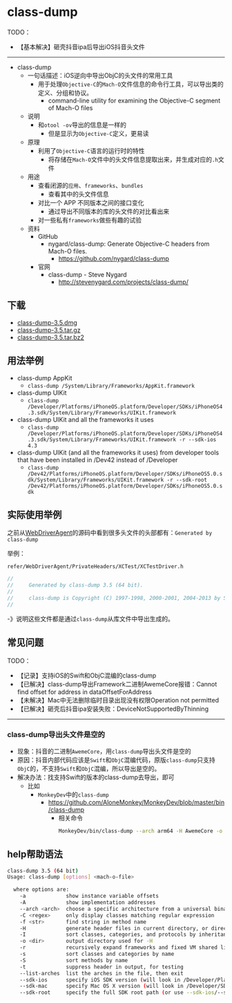 # class-dump

TODO：

* 【基本解决】砸壳抖音ipa后导出iOS抖音头文件

---

* class-dump
  * 一句话描述：iOS逆向中导出ObjC的头文件的常用工具
    * 用于处理`Objective-C`的`Mach-O`文件信息的命令行工具，可以导出类的定义、分组和协议。
      * command-line utility for examining the Objective-C segment of Mach-O files
  * 说明
    * 和`otool -ov`导出的信息是一样的
      * 但是显示为`Objective-C`定义，更易读
  * 原理
    * 利用了`Objective-C`语言的运行时的特性
      * 将存储在`Mach-O`文件中的头文件信息提取出来，并生成对应的`.h`文件
  * 用途
    * 查看闭源的`应用`、`frameworks`、`bundles`
      * 查看其中的头文件信息
    * 对比一个 APP 不同版本之间的接口变化
      * 通过导出不同版本的库的头文件的对比看出来
    * 对一些私有`frameworks`做些有趣的试验
  * 资料
    * GitHub
      * nygard/class-dump: Generate Objective-C headers from Mach-O files.
        * https://github.com/nygard/class-dump
    * 官网
      * class-dump - Steve Nygard
        * http://stevenygard.com/projects/class-dump/

## 下载

* [class-dump-3.5.dmg](http://stevenygard.com/download/class-dump-3.5.dmg)
* [class-dump-3.5.tar.gz](http://stevenygard.com/download/class-dump-3.5.tar.gz)
* [class-dump-3.5.tar.bz2](http://stevenygard.com/download/class-dump-3.5.tar.bz2)

## 用法举例

* class-dump AppKit
  * `class-dump /System/Library/Frameworks/AppKit.framework`
* class-dump UIKit
  * `class-dump /Developer/Platforms/iPhoneOS.platform/Developer/SDKs/iPhoneOS4.3.sdk/System/Library/Frameworks/UIKit.framework`
* class-dump UIKit and all the frameworks it uses
  * `class-dump /Developer/Platforms/iPhoneOS.platform/Developer/SDKs/iPhoneOS4.3.sdk/System/Library/Frameworks/UIKit.framework -r --sdk-ios 4.3`
* class-dump UIKit (and all the frameworks it uses) from developer tools that have been installed in /Dev42 instead of /Developer
  * `class-dump /Dev42/Platforms/iPhoneOS.platform/Developer/SDKs/iPhoneOS5.0.sdk/System/Library/Frameworks/UIKit.framework -r --sdk-root /Dev42/Platforms/iPhoneOS.platform/Developer/SDKs/iPhoneOS5.0.sdk`

## 实际使用举例

之前从[WebDriverAgent](https://github.com/appium/WebDriverAgent)的源码中看到很多头文件的头部都有：`Generated by class-dump`

举例：

`refer/WebDriverAgent/PrivateHeaders/XCTest/XCTestDriver.h`

```c
//
//     Generated by class-dump 3.5 (64 bit).
//
//     class-dump is Copyright (C) 1997-1998, 2000-2001, 2004-2013 by Steve Nygard.
//
```

-》说明这些文件都是通过`class-dump`从库文件中导出生成的。

## 常见问题

TODO：

* 【记录】支持iOS的Swift和ObjC混编的class-dump
* 【已解决】class-dump导出Framework二进制AwemeCore报错：Cannot find offset for address in dataOffsetForAddress
* 【未解决】Mac中无法删除临时目录出现没有权限Operation not permitted
* 【已解决】砸壳后抖音ipa安装失败：DeviceNotSupportedByThinning

---

### class-dump导出头文件是空的

* 现象：抖音的二进制`AwemeCore`，用`class-dump`导出头文件是空的
* 原因：抖音内部代码应该是`Swift`和`ObjC`混编代码，原版`class-dump`只支持`ObjC`的，不支持`Swift`和`ObjC`混编，所以导出是空的。
* 解决办法：找支持Swift的版本的class-dump去导出，即可
  * 比如
    * `MonkeyDev`中的`class-dump`
      * https://github.com/AloneMonkey/MonkeyDev/blob/master/bin/class-dump
        * 相关命令
          ```bash
          MonkeyDev/bin/class-dump --arch arm64 -H AwemeCore -o crifan/Aweme/class_dump_output
          ```

## help帮助语法

```bash
class-dump 3.5 (64 bit)
Usage: class-dump [options] <mach-o-file>

  where options are:
    -a             show instance variable offsets
    -A             show implementation addresses
    --arch <arch>  choose a specific architecture from a universal binary (ppc, ppc64, i386, x86_64)
    -C <regex>     only display classes matching regular expression
    -f <str>       find string in method name
    -H             generate header files in current directory, or directory specified with -o
    -I             sort classes, categories, and protocols by inheritance (overrides -s)
    -o <dir>       output directory used for -H
    -r             recursively expand frameworks and fixed VM shared libraries
    -s             sort classes and categories by name
    -S             sort methods by name
    -t             suppress header in output, for testing
    --list-arches  list the arches in the file, then exit
    --sdk-ios      specify iOS SDK version (will look in /Developer/Platforms/iPhoneOS.platform/Developer/SDKs/iPhoneOS<version>.sdk
    --sdk-mac      specify Mac OS X version (will look in /Developer/SDKs/MacOSX<version>.sdk
    --sdk-root     specify the full SDK root path (or use --sdk-ios/--sdk-mac for a shortcut)
```
